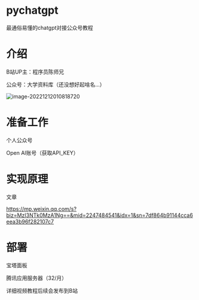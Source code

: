 # pychatgpt
最通俗易懂的chatgpt对接公众号教程

# 介绍

B站UP主：程序员陈师兄

公众号：大学资料库（还没想好起啥名...）

![image-20221212010818720](C:\Users\Lenovo\AppData\Roaming\Typora\typora-user-images\image-20221212010818720.png)

# 准备工作

个人公众号

Open AI账号（获取API_KEY）

# 实现原理

文章

https://mp.weixin.qq.com/s?biz=MzI3NTk0MzA1Ng==&mid=2247484541&idx=1&sn=7df864b91144cca6eea3b96f282107c7

# 部署

宝塔面板

腾讯应用服务器（32/月）

详细视频教程后续会发布到B站











